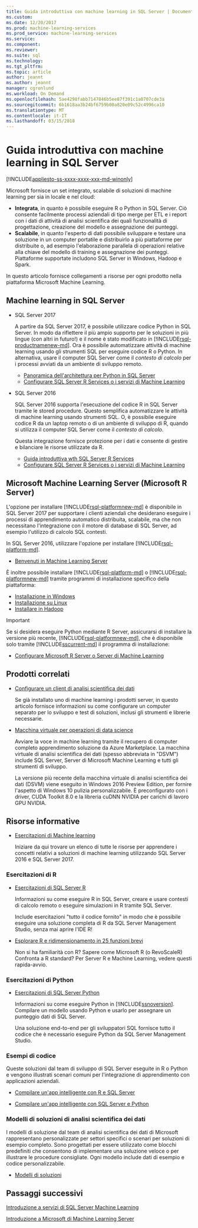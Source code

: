 ```yaml
---
title: Guida introduttiva con machine learning in SQL Server | Documenti Microsoft
ms.custom: 
ms.date: 12/20/2017
ms.prod: machine-learning-services
ms.prod_service: machine-learning-services
ms.service: 
ms.component: 
ms.reviewer: 
ms.suite: sql
ms.technology: 
ms.tgt_pltfrm: 
ms.topic: article
author: jeannt
ms.author: jeannt
manager: cgronlund
ms.workload: On Demand
ms.openlocfilehash: 5ae4298fabb7147846b5ee87f391c1a0707cde3a
ms.sourcegitcommit: 6b1618aa3b24bf6759b00a820e09c52c4996ca10
ms.translationtype: MT
ms.contentlocale: it-IT
ms.lasthandoff: 03/15/2018
---
```

# <a name="getting-started-with-machine-learning-in-sql-server"></a>Guida introduttiva con machine learning in SQL Server
[!INCLUDE[appliesto-ss-xxxx-xxxx-xxx-md-winonly](../includes/appliesto-ss-xxxx-xxxx-xxx-md-winonly.md)]

Microsoft fornisce un set integrato, scalabile di soluzioni di machine learning per sia in locale e nel cloud:

+ **Integrata**, in quanto è possibile eseguire R o Python in SQL Server. Ciò consente facilmente processi aziendali di tipo merge per ETL e i report con i dati di attività di analisi scientifica dei quali funzionalità di progettazione, creazione del modello e assegnazione dei punteggi.
+ **Scalabile**, in quanto l'esperto di dati possibile sviluppare e testare una soluzione in un computer portatile e distribuirlo a più piattaforme per distribuite o, ad esempio l'elaborazione parallela di operazioni relative alla chiave del modello di training e assegnazione dei punteggi. Piattaforme supportate includono SQL Server in Windows, Hadoop e Spark.

In questo articolo fornisce collegamenti a risorse per ogni prodotto nella piattaforma Microsoft Machine Learning.

## <a name="machine-learning-in-sql-server"></a>Machine learning in SQL Server

+ SQL Server 2017

  A partire da SQL Server 2017, è possibile utilizzare codice Python in SQL Server. In modo da riflettere il più ampio supporto per le soluzioni in più lingue (con altri in futuro!) e il nome è stato modificato in [!INCLUDE[rsql-productnamenew-md](../includes/rsql-productnamenew-md.md)]. Ora è possibile automatizzare attività di machine learning usando gli strumenti SQL per eseguire codice R o Python. In alternativa, usare il computer SQL Server come il _contesto di calcolo_ per i processi avviati da un ambiente di sviluppo remoto.

    + [Panoramica dell'architettura per Python in SQL Server](../advanced-analytics/python/architecture-overview-sql-server-python.md)
    + [Configurare SQL Server R Services o i servizi di Machine Learning](../advanced-analytics/r/set-up-sql-server-r-services-in-database.md)

+ SQL Server 2016

  SQL Server 2016 supporta l'esecuzione del codice R in SQL Server tramite le stored procedure. Questo semplifica automatizzare le attività di machine learning usando strumenti SQL. O, è possibile eseguire codice R da un laptop remoto o di un ambiente di sviluppo di R, quando si utilizza il computer SQL Server come il _contesto di calcolo_.

  Questa integrazione fornisce protezione per i dati e consente di gestire e bilanciare le risorse utilizzate da R.

    + [Guida introduttiva wth SQL Server R Services](r/getting-started-with-sql-server-r-services.md)
    + [Configurare SQL Server R Services o i servizi di Machine Learning](../advanced-analytics/r/set-up-sql-server-r-services-in-database.md)

## <a name="microsoft-machine-learning-server-microsoft-r-server"></a>Microsoft Machine Learning Server (Microsoft R Server)

L'opzione per installare [!INCLUDE[rsql-platformnew-md](../includes/rsql-platformnew-md.md)] è disponibile in SQL Server 2017 per supportare i clienti aziendali che desiderano eseguire i processi di apprendimento automatico distribuita, scalabile, ma che non necessitano l'integrazione con il motore di database di SQL Server, ad esempio l'utilizzo di calcolo SQL contesti.

In SQL Server 2016, utilizzare l'opzione per installare [!INCLUDE[rsql-platform-md](../includes/rsql-platformnew-md.md)].
  
  + [Benvenuti in Machine Learning Server](https://docs.microsoft.com/machine-learning-server/what-is-machine-learning-server)
  
È inoltre possibile installare [!INCLUDE[rsql-platform-md](../includes/rsql-platform-md.md)] o [!INCLUDE[rsql-platformnew-md](../includes/rsql-platformnew-md.md)] tramite programmi di installazione specifico della piattaforma:

  + [Installazione in Windows](https://docs.microsoft.com/machine-learning-server/install/machine-learning-server-windows-install)
  + [Installazione su Linux](https://docs.microsoft.com/machine-learning-server/install/machine-learning-server-linux-install)
  + [Installare in Hadoop](https://docs.microsoft.com/machine-learning-server/install/machine-learning-server-hadoop-install)

> [!IMPORTANT]
> Se si desidera eseguire Python mediante R Server, assicurarsi di installare la versione più recente, [!INCLUDE[rsql-platformnew-md](../includes/rsql-platformnew-md.md)], che è disponibile solo tramite [!INCLUDE[sscurrent-md](../includes/sscurrent-md.md)] il programma di installazione:
> 
>    + [Configurare Microsoft R Server o Server di Machine Learning](../advanced-analytics/r/create-a-standalone-r-server.md)

## <a name="related-products"></a>Prodotti correlati

+ [Configurare un client di analisi scientifica dei dati](../advanced-analytics/r/set-up-a-data-science-client.md)

  Se già installato uno di machine learning i prodotti server, in questo articolo fornisce informazioni su come configurare un computer separato per lo sviluppo e test di soluzioni, inclusi gli strumenti e librerie necessarie.

+ [Macchina virtuale per operazioni di data science](../advanced-analytics/r/provision-the-r-server-only-sql-server-2016-enterprise-vm-on-azure.md)

  Avviare la voce in machine learning tramite il recupero di computer completo apprendimento soluzione da Azure Marketplace. La macchina virtuale di analisi scientifica dei dati (spesso abbreviata in "DSVM") include SQL Server, Server di Microsoft Machine Learning e tutti gli strumenti di sviluppo.
  
  La versione più recente della macchina virtuale di analisi scientifica dei dati (DSVM) viene eseguito in Windows 2016 Preview Edition, per fornire l'aspetto di Windows 10 pulizia personalizzabile. È preconfigurato con i driver, CUDA Toolkit 8.0 e la libreria cuDNN NVIDIA per carichi di lavoro GPU NVIDIA.

## <a name="resources-for-learning"></a>Risorse informative

+ [Esercitazioni di Machine learning](../advanced-analytics/tutorials/machine-learning-services-tutorials.md)

  Iniziare da qui trovare un elenco di tutte le risorse per apprendere i concetti relativi a soluzioni di machine learning utilizzando SQL Server 2016 e SQL Server 2017.

### <a name="r-tutorials"></a>Esercitazioni di R

+ [Esercitazioni di SQL Server R](../advanced-analytics/tutorials/sql-server-r-tutorials.md)

   Informazioni su come eseguire R in SQL Server, creare e usare contesti di calcolo remoto o eseguire simulazioni in R tramite SQL Server.
   
   Include esercitazioni "tutto il codice fornito" in modo che è possibile eseguire una soluzione completa di R da SQL Server Management Studio, senza mai aprire l'IDE R!

+ [Esplorare R e ridimensionamento in 25 funzioni brevi](https://docs.microsoft.com/r-server/r/tutorial-r-to-revoscaler)

   Non si ha familiarità con R? Sapere come Microsoft R (o RevoScaleR) Confronta a R standard? Per Server R e Machine Learning, vedere questi rapida-avvio.

### <a name="python-tutorials"></a>Esercitazioni di Python

+ [Esercitazioni di SQL Server Python](../advanced-analytics/tutorials/sql-server-r-tutorials.md)

  Informazioni su come eseguire Python in [!INCLUDE[ssnoversion](../includes/ssnoversion.md)]. Compilare un modello usando Python e usarlo per assegnare un punteggio dati di SQL Server.

   Una soluzione end-to-end per gli sviluppatori SQL fornisce tutto il codice che è necessario eseguire Python da SQL Server Management Studio.


### <a name="product-samples-with-code"></a>Esempi di codice

Queste soluzioni dal team di sviluppo di SQL Server eseguite in R o Python e vengono illustrati scenari comuni per l'integrazione di apprendimento con applicazioni aziendali.

+ [Compilare un'app intelligente con R e SQL Server](https://microsoft.github.io/sql-ml-tutorials/R/rentalprediction)

+ [Compilare un'app intelligente con SQL Server e Python](https://microsoft.github.io/sql-ml-tutorials/python/rentalprediction/)

### <a name="data-science-solution-templates"></a>Modelli di soluzioni di analisi scientifica dei dati

I modelli di soluzione dal team di analisi scientifica dei dati di Microsoft rappresentano personalizzate per settori specifici o scenari per soluzioni di esempio completo. Sono progettati per essere utilizzato come blocchi predefiniti che consentono di implementare una soluzione veloce o per illustrare le procedure consigliate. Ogni modello include dati di esempio e codice personalizzabile.

+ [Modelli di soluzioni](../advanced-analytics/tutorials/data-science-scenarios-and-solution-templates.md)

## <a name="next-steps"></a>Passaggi successivi

[Introduzione a servizi di SQL Server Machine Learning](../advanced-analytics/r/getting-started-with-sql-server-r-services.md)

[Introduzione a Microsoft di Machine Learning Server](../advanced-analytics/r/getting-started-with-microsoft-r-server-standalone.md)
